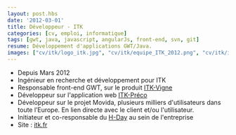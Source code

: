 ```yaml
---
layout: post.hbs
date: '2012-03-01'
title: Développeur - ITK
categories: [cv, emploi, informatique]
tags: [gwt, java, javascript, angularJs, front-end, svn, git]
resume: Développement d'applications GWT/Java.
images: ["cv/itk/logo_itk.jpg", "cv/itk/equipe_ITK_2012.png", "cv/itk/itk-schema-metier-fr.png", "cv/itk/ecrans_itkvigne_1.png", "cv/itk/ecrans_itkvigne_2.png", "cv/itk/Impression-écran-préco-1.png", "cv/itk/Impression-écran-préco-4.png"]
---
```

* Depuis Mars 2012 
* Ingénieur en recherche et développement pour ITK
* Responsable front-end GWT, sur le produit <a href="http://itkweb.com/produits/itk-vigne" target="_blank">ITK-Vigne</a>
* Développeur sur l'application web <a href="http://itkweb.com/produits/itk-preco" target="_blank">ITK-Préco</a>
* Développeur sur le projet Movida, plusieurs milliers d'utilisateurs dans toute l’Europe. En lien directe avec le client et/ou l'utilisateur.
* Initiateur et co-responsable du <a href="http://itkweb.github.io/site-h-day/" target="_blank">H-Day</a> au sein de l'entreprise
* Site : <a href="http://itk.fr/" target="_blank">itk.fr</a>